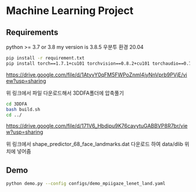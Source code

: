 # Machine Learning Project

## Requirements
python >= 3.7 or 3.8 my version is 3.8.5 우분투 환경 20.04

```bash
pip install -r requirement.txt
pip install torch==1.7.1+cu101 torchvision==0.8.2+cu101 torchaudio==0.7.2 -f https://download.pytorch.org/whl/torch_stable.html
```
https://drive.google.com/file/d/1AtyvY0qFM5FWPoZnml4jyNnVprb9PVjE/view?usp=sharing

위 링크에서 파일 다운로드해서 3DDFA폴더에 압축풀기

```bash
cd 3DDFA
bash build.sh
cd ../
```
https://drive.google.com/file/d/171V6_Hbdipu9K76cavytuGABBVP8R7br/view?usp=sharing

위 링크에서 shape_predictor_68_face_landmarks.dat 다운로드 하여 data/dlib 위치에 넣어줌

## Demo
```bash
python demo.py --config configs/demo_mpiigaze_lenet_land.yaml
```
